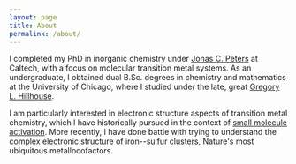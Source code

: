 ```yaml
---
layout: page
title: About
permalink: /about/
---
```


I completed my PhD in inorganic chemistry under [Jonas C. Peters](https://jcpgroup.caltech.edu) at Caltech, with a focus on molecular transition metal systems. As an undergraduate, I obtained dual B.Sc. degrees in chemistry and mathematics at the University of Chicago, where I studied under the late, great [Gregory L. Hillhouse](http://glh-group.uchicago.edu).

I am particularly interested in electronic structure aspects of transition metal chemistry, which I have historically pursued in the context of [small molecule activation](https://en.wikipedia.org/wiki/Abiological_nitrogen_fixation). More recently, I have done battle with trying to understand the complex electronic structure of [iron--sulfur clusters](https://en.wikipedia.org/wiki/Iron–sulfur_cluster), Nature's most ubiquitous metallocofactors.
